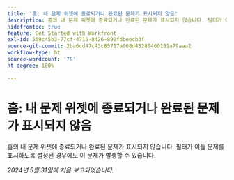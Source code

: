 ```yaml
---
title: '홈: 내 문제 위젯에 종료되거나 완료된 문제가 표시되지 않음'
description: 홈의 내 문제 위젯에 종료되거나 완료된 문제가 표시되지 않습니다. 필터가 이들 문제를 표시하도록 설정된 경우에도 이 문제가 발생할 수 있습니다.
hidefromtoc: true
feature: Get Started with Workfront
exl-id: 569c45b3-77cf-4715-8426-899fdbeecb3f
source-git-commit: 2ba6cd47c43c85717a968d48289460181a79aaa2
workflow-type: ht
source-wordcount: '78'
ht-degree: 100%

---
```


# 홈: 내 문제 위젯에 종료되거나 완료된 문제가 표시되지 않음

홈의 내 문제 위젯에 종료되거나 완료된 문제가 표시되지 않습니다. 필터가 이들 문제를 표시하도록 설정된 경우에도 이 문제가 발생할 수 있습니다.

_2024년 5월 31일에 처음 보고되었습니다._
